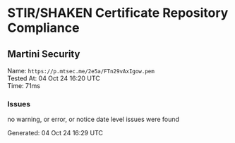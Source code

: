 # STIR/SHAKEN Certificate Repository Compliance

## Martini Security

Name: `https://p.mtsec.me/2e5a/FTn29vAxIgow.pem`\
Tested At: 04 Oct 24 16:20 UTC\
Time: 71ms

### Issues

no warning, or error, or notice date level issues were found

Generated: 04 Oct 24 16:29 UTC